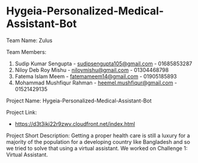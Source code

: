 # Hygeia-Personalized-Medical-Assistant-Bot

Team Name: Zulus

Team Members:
1. Sudip Kumar Sengupta - sudipsengupta105@gmail.com - 01685853287
2. Niloy Deb Roy Mishu - niloymishu@gmail.com - 01304468798
3. Fatema Islam Meem - fatemameem14@gmail.com - 01905185893
4. Mohammad Mushfiqur Rahman - heemel.mushfiqur@gmail.com - 01521429135

Project Name: Hygeia-Personalized-Medical-Assistant-Bot

Project Link:
- https://d3t3iki22r9zwv.cloudfront.net/index.html

Project Short Description: 
Getting a proper health care is still a luxury for a majority of the population for a developing country like Bangladesh and so we tried to solve that using a virtual assistant. We worked on Challenge 1: Virtual Assistant.



